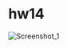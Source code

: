 # hw14


![Screenshot_1](https://user-images.githubusercontent.com/107684179/192979431-32654169-34fa-4059-985c-c8bd6ed9ba5b.png)
